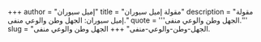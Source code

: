 +++
author = "إميل سيوران"
title = "مقولة إميل سيوران"
description = "مقولة إميل سيوران: الجهل وطن والوعي منفى."
quote = '''الجهل وطن والوعي منفى.'''
slug = "الجهل-وطن-والوعي-منفى"
+++
الجهل وطن والوعي منفى.
